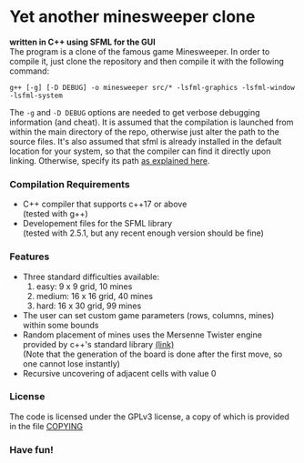 # Yet another minesweeper clone
**written in C++ using SFML for the GUI**  
The program is a clone of the famous game Minesweeper.
In order to compile it, just clone the repository and then compile it with the following command:  
```
g++ [-g] [-D DEBUG] -o minesweeper src/* -lsfml-graphics -lsfml-window -lsfml-system
```
The `-g` and `-D DEBUG` options are needed to get verbose debugging information (and cheat).
It is assumed that the compilation is launched from within the main directory of the repo,
otherwise just alter the path to the source files. It's also assumed that sfml is already installed in the default location for your system, so that the compiler can find it directly upon linking. Otherwise, specify its path [as explained here](https://www.sfml-dev.org/tutorials/2.5/start-linux.php).  
### Compilation Requirements
* C++ compiler that supports c++17 or above  
(tested with g++)
* Developement files for the SFML library  
(tested with 2.5.1, but any recent enough version should be fine)
### Features
* Three standard difficulties available:
	1. easy: 9 x 9 grid, 10 mines
	1. medium: 16 x 16 grid, 40 mines
	1. hard: 16 x 30 grid, 99 mines
* The user can set custom game parameters (rows, columns, mines) within some bounds
* Random placement of mines uses the Mersenne Twister engine provided by c++'s standard library [(link)](https://en.cppreference.com/w/cpp/numeric/random/mersenne_twister_engine)  
(Note that the generation of the board is done after the first move, so one cannot lose instantly)
* Recursive uncovering of adjacent cells with value 0
### License
The code is licensed under the GPLv3 license, a copy of which is provided in the file [COPYING](./COPYING)
### Have fun!
